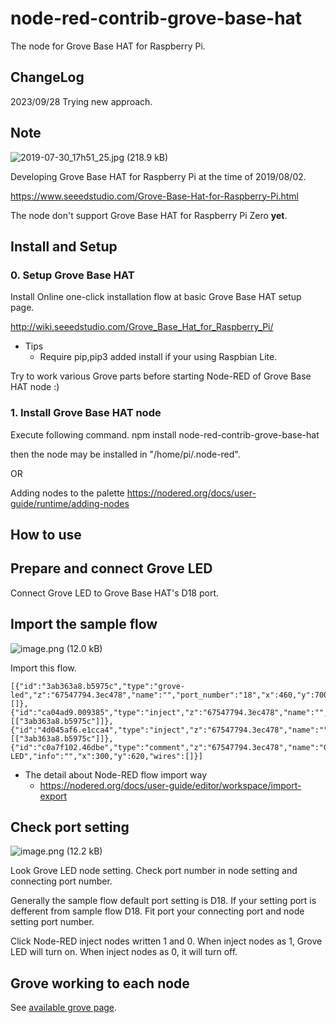 # node-red-contrib-grove-base-hat

The node for Grove Base HAT for Raspberry Pi.

## ChangeLog

2023/09/28 Trying new approach.

## Note

![2019-07-30_17h51_25.jpg (218.9 kB)](https://img.esa.io/uploads/production/attachments/3062/2019/08/02/8131/6f65c5d3-d0cd-4585-b2e9-9a22104e9cec.jpg)

Developing Grove Base HAT for Raspberry Pi at the time of 2019/08/02.

https://www.seeedstudio.com/Grove-Base-Hat-for-Raspberry-Pi.html

The node don't support Grove Base HAT for Raspberry Pi Zero **yet**.

## Install and Setup

### 0. Setup Grove Base HAT

Install Online one-click installation flow at basic Grove Base HAT setup page.

http://wiki.seeedstudio.com/Grove_Base_Hat_for_Raspberry_Pi/

* Tips
    * Require pip,pip3 added install if your using Raspbian Lite.

Try to work various Grove parts before starting Node-RED of Grove Base HAT node :)

### 1. Install Grove Base HAT node

Execute following command. npm install node-red-contrib-grove-base-hat

then the node may be installed in "/home/pi/.node-red".

OR

Adding nodes to the palette
https://nodered.org/docs/user-guide/runtime/adding-nodes

## How to use

## Prepare and connect Grove LED

Connect Grove LED to Grove Base HAT's D18 port.

## Import the sample flow

![image.png (12.0 kB)](https://img.esa.io/uploads/production/attachments/3062/2019/08/02/8131/c031c378-04cb-40e4-a3b9-c0037734c469.png)

Import this flow.

```
[{"id":"3ab363a8.b5975c","type":"grove-led","z":"67547794.3ec478","name":"","port_number":"18","x":460,"y":700,"wires":[]},{"id":"ca04ad9.009385","type":"inject","z":"67547794.3ec478","name":"","topic":"","payload":"0","payloadType":"num","repeat":"","crontab":"","once":false,"onceDelay":0.1,"x":310,"y":740,"wires":[["3ab363a8.b5975c"]]},{"id":"4d045af6.e1cca4","type":"inject","z":"67547794.3ec478","name":"","topic":"","payload":"1","payloadType":"num","repeat":"","crontab":"","once":false,"onceDelay":0.1,"x":310,"y":660,"wires":[["3ab363a8.b5975c"]]},{"id":"c0a7f102.46dbe","type":"comment","z":"67547794.3ec478","name":"Grove LED","info":"","x":300,"y":620,"wires":[]}]
```

* The detail about Node-RED flow import way
    * https://nodered.org/docs/user-guide/editor/workspace/import-export

## Check port setting

![image.png (12.2 kB)](https://img.esa.io/uploads/production/attachments/3062/2019/08/02/8131/34a16f71-8dd1-4429-8303-90264856d347.png)

Look  Grove LED node setting. Check port number in node setting and connecting port number.

Generally the sample flow default port setting is D18. If your setting port is defferent from sample flow D18. Fit port your connecting port and node setting port number.

Click Node-RED inject nodes written 1 and 0.  When inject nodes as 1, Grove LED will turn on. When inject nodes as 0, it will 
 turn off.

## Grove working to each node

See [available grove page](https://github.com/1ft-seabass/node-red-contrib-grove-base-hat/blob/master/available_grove.md).